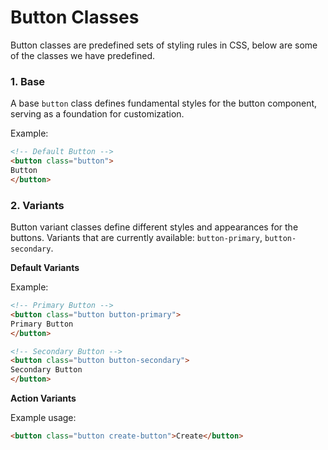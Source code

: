 # Button Classes

Button classes are predefined sets of styling rules in CSS, below are some of the classes we have predefined.

### 1. Base
A base `button` class defines fundamental styles for the button component, serving as a foundation for customization.

Example:
```html
<!-- Default Button -->
<button class="button">
Button
</button>
```

### 2. Variants
Button variant classes define different styles and appearances for the buttons. Variants that are currently available: `button-primary`, `button-secondary`.

<b>Default Variants</b>

Example:
```html
<!-- Primary Button -->
<button class="button button-primary">
Primary Button
</button>

<!-- Secondary Button -->
<button class="button button-secondary">
Secondary Button
</button>
```

<b>Action Variants</b>

Example usage:
```html
<button class="button create-button">Create</button>
```
